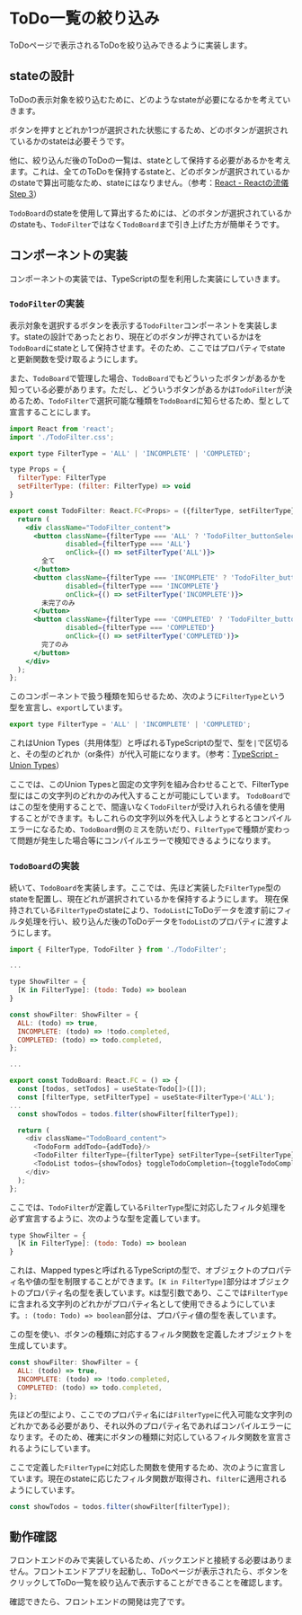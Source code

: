 # ToDo一覧の絞り込み

ToDoページで表示されるToDoを絞り込みできるように実装します。

## stateの設計

ToDoの表示対象を絞り込むために、どのようなstateが必要になるかを考えていきます。

ボタンを押すとどれか1つが選択された状態にするため、どのボタンが選択されているかのstateは必要そうです。

他に、絞り込んだ後のToDoの一覧は、stateとして保持する必要があるかを考えます。これは、全てのToDoを保持するstateと、どのボタンが選択されているかのstateで算出可能なため、stateにはなりません。（参考：[React - Reactの流儀 Step 3](https://ja.reactjs.org/docs/thinking-in-react.html#step-3-identify-the-minimal-but-complete-representation-of-ui-state)）

`TodoBoard`のstateを使用して算出するためには、どのボタンが選択されているかのstateも、`TodoFilter`ではなく`TodoBoard`まで引き上げた方が簡単そうです。

## コンポーネントの実装

コンポーネントの実装では、TypeScriptの型を利用した実装にしていきます。

### `TodoFilter`の実装

表示対象を選択するボタンを表示する`TodoFilter`コンポーネントを実装します。stateの設計であったとおり、現在どのボタンが押されているかはを`TodoBoard`にstateとして保持させます。そのため、ここではプロパティでstateと更新関数を受け取るようにします。

また、`TodoBoard`で管理した場合、`TodoBoard`でもどういったボタンがあるかを知っている必要があります。ただし、どういうボタンがあるかは`TodoFilter`が決めるため、`TodoFilter`で選択可能な種類を`TodoBoard`に知らせるため、型として宣言することにします。

```jsx
import React from 'react';
import './TodoFilter.css';

export type FilterType = 'ALL' | 'INCOMPLETE' | 'COMPLETED';

type Props = {
  filterType: FilterType
  setFilterType: (filter: FilterType) => void
}

export const TodoFilter: React.FC<Props> = ({filterType, setFilterType}) => {
  return (
    <div className="TodoFilter_content">
      <button className={filterType === 'ALL' ? 'TodoFilter_buttonSelected' : 'TodoFilter_buttonUnselected'}
              disabled={filterType === 'ALL'}
              onClick={() => setFilterType('ALL')}>
        全て
      </button>
      <button className={filterType === 'INCOMPLETE' ? 'TodoFilter_buttonSelected' : 'TodoFilter_buttonUnselected'}
              disabled={filterType === 'INCOMPLETE'}
              onClick={() => setFilterType('INCOMPLETE')}>
        未完了のみ
      </button>
      <button className={filterType === 'COMPLETED' ? 'TodoFilter_buttonSelected' : 'TodoFilter_buttonUnselected'}
              disabled={filterType === 'COMPLETED'}
              onClick={() => setFilterType('COMPLETED')}>
        完了のみ
      </button>
    </div>
  );
};
```

このコンポーネントで扱う種類を知らせるため、次のように`FilterType`という型を宣言し、`export`しています。

```js
export type FilterType = 'ALL' | 'INCOMPLETE' | 'COMPLETED';
```

これはUnion Types（共用体型）と呼ばれるTypeScriptの型で、型を`|`で区切ると、その型のどれか（or条件）が代入可能になります。（参考：[TypeScript - Union Types](https://www.typescriptlang.org/docs/handbook/unions-and-intersections.html#union-types)）

ここでは、このUnion Typesと固定の文字列を組み合わせることで、FilterType型にはこの文字列のどれかのみ代入することが可能にしています。
`TodoBoard`ではこの型を使用することで、間違いなく`TodoFilter`が受け入れられる値を使用することができます。もしこれらの文字列以外を代入しようとするとコンパイルエラーになるため、`TodoBoard`側のミスを防いだり、`FilterType`で種類が変わって問題が発生した場合等にコンパイルエラーで検知できるようになります。

### `TodoBoard`の実装

続いて、`TodoBoard`を実装します。ここでは、先ほど実装した`FilterType`型のstateを配置し、現在どれが選択されているかを保持するようにします。
現在保持されている`FilterType`のstateにより、`TodoList`にToDoデータを渡す前にフィルタ処理を行い、絞り込んだ後のToDoデータを`TodoList`のプロパティに渡すようにします。

```js
import { FilterType, TodoFilter } from './TodoFilter';

...

type ShowFilter = {
  [K in FilterType]: (todo: Todo) => boolean
}

const showFilter: ShowFilter = {
  ALL: (todo) => true,
  INCOMPLETE: (todo) => !todo.completed,
  COMPLETED: (todo) => todo.completed,
};

...

export const TodoBoard: React.FC = () => {
  const [todos, setTodos] = useState<Todo[]>([]);
  const [filterType, setFilterType] = useState<FilterType>('ALL');
...
  const showTodos = todos.filter(showFilter[filterType]);

  return (
    <div className="TodoBoard_content">
      <TodoForm addTodo={addTodo}/>
      <TodoFilter filterType={filterType} setFilterType={setFilterType} />
      <TodoList todos={showTodos} toggleTodoCompletion={toggleTodoCompletion}/>
    </div>
  );
};
```

ここでは、`TodoFilter`が定義している`FilterType`型に対応したフィルタ処理を必ず宣言するように、次のような型を定義しています。

```js
type ShowFilter = {
  [K in FilterType]: (todo: Todo) => boolean
}
```

これは、Mapped typesと呼ばれるTypeScriptの型で、オブジェクトのプロパティ名や値の型を制限することができます。`[K in FilterType]`部分はオブジェクトのプロパティ名の型を表しています。`K`は型引数であり、ここでは`FilterType`に含まれる文字列のどれかがプロパティ名として使用できるようにしています。`: (todo: Todo) => boolean`部分は、プロパティ値の型を表しています。

この型を使い、ボタンの種類に対応するフィルタ関数を定義したオブジェクトを生成しています。

```js
const showFilter: ShowFilter = {
  ALL: (todo) => true,
  INCOMPLETE: (todo) => !todo.completed,
  COMPLETED: (todo) => todo.completed,
};
```

先ほどの型により、ここでのプロパティ名には`FilterType`に代入可能な文字列のどれかである必要があり、それ以外のプロパティ名であればコンパイルエラーになります。そのため、確実にボタンの種類に対応しているフィルタ関数を宣言されるようにしています。

ここで定義した`FilterType`に対応した関数を使用するため、次のように宣言しています。現在のstateに応じたフィルタ関数が取得され、`filter`に適用されるようにしています。

```js
const showTodos = todos.filter(showFilter[filterType]);
```

## 動作確認

フロントエンドのみで実装しているため、バックエンドと接続する必要はありません。フロントエンドアプリを起動し、ToDoページが表示されたら、ボタンをクリックしてToDo一覧を絞り込んで表示することができることを確認します。

確認できたら、フロントエンドの開発は完了です。
